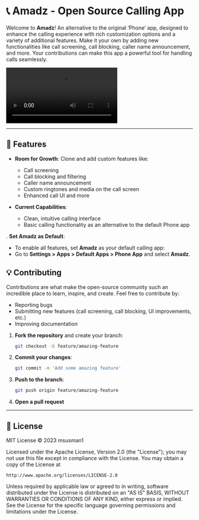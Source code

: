 
# 📞 Amadz - Open Source Calling App

Welcome to **Amadz**! An alternative to the original ‘Phone’ app, designed to enhance the calling experience with rich customization options and a variety of additional features. Make it your own by adding new functionalities like call screening, call blocking, caller name announcement, and more. Your contributions can make this app a powerful tool for handling calls seamlessly.

![Amadz Demo](https://github.com/msusman1/Amadz/tree/master/media/amdaz_calling_app-demo.webm)

---

## 📌 Features

- **Room for Growth**: Clone and add custom features like:
    - Call screening
    - Call blocking and filtering
    - Caller name announcement
    - Custom ringtones and media on the call screen
    - Enhanced call UI and more

- **Current Capabilities**:
    - Clean, intuitive calling interface
    - Basic calling functionality as an alternative to the default Phone app

. **Set Amadz as Default**:
- To enable all features, set **Amadz** as your default calling app:
- Go to **Settings > Apps > Default Apps > Phone App** and select **Amadz**.

## 💡 Contributing

Contributions are what make the open-source community such an incredible place to learn, inspire, and create. Feel free to contribute by:
- Reporting bugs
- Submitting new features (call screening, call blocking, UI improvements, etc.)
- Improving documentation

1. **Fork the repository** and create your branch:
   ```bash
   git checkout -b feature/amazing-feature
   ```

2. **Commit your changes**:
   ```bash
   git commit -m 'Add some amazing feature'
   ```

3. **Push to the branch**:
   ```bash
   git push origin feature/amazing-feature
   ```

4. **Open a pull request**

---

## 📜 License
MIT License © 2023 msusman1

Licensed under the Apache License, Version 2.0 (the "License");
you may not use this file except in compliance with the License.
You may obtain a copy of the License at

    http://www.apache.org/licenses/LICENSE-2.0
Unless required by applicable law or agreed to in writing, software
distributed under the License is distributed on an "AS IS" BASIS,
WITHOUT WARRANTIES OR CONDITIONS OF ANY KIND, either express or implied.
See the License for the specific language governing permissions and
limitations under the License.